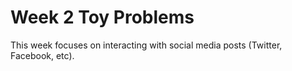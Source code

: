 # Week 2 Toy Problems

This week focuses on interacting with social media posts (Twitter, Facebook, etc).
